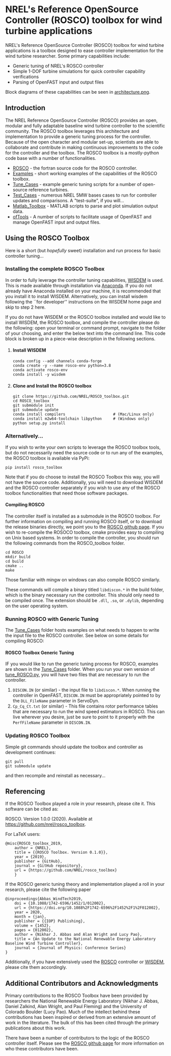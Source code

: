# NREL's Reference OpenSource Controller (ROSCO) toolbox for wind turbine applications
NREL's Reference OpenSource Controller (ROSCO) toolbox for wind turbine applications is a toolbox designed to ease controller implementation for the wind turbine researcher. Some primary capabilities include:
* Generic tuning of NREL's ROSCO controller
* Simple 1-DOF turbine simulations for quick controller capability verifications
* Parsing of OpenFAST input and output files

Block diagrams of these capabilities can be seen in [architecture.png](architecture.png).

## Introduction
The NREL Reference OpenSource Controller (ROSCO) provides an open, modular and fully adaptable baseline wind turbine controller to the scientific community. The ROSCO toolbox leverages this architecture and implementation to provide a generic tuning process for the controller. Because of the open character and modular set-up, scientists are able to collaborate and contribute in making continuous improvements to the code for the controller and the toolbox. The ROSCO toolbox is a mostly-python code base with a number of functionalities.

* [ROSCO](https://github.com/NREL/ROSCO) - the fortran source code for the ROSCO controller. 
* [Examples](https://github.com/NREL/ROSCO_toolbox/tree/master/examples) - short working examples of the capabilities of the ROSCO toolbox. 
* [Tune_Cases](https://github.com/NREL/ROSCO_toolbox/tree/master/Tune_Cases) - example generic tuning scripts for a number of open-source reference turbines.
* [Test_Cases](https://github.com/NREL/ROSCO_toolbox/tree/master/Test_Cases) - numerous NREL 5MW bases cases to run for controller updates and comparisons. A "test-suite", if you will...
* [Matlab_Toolbox](https://github.com/NREL/ROSCO_toolbox/tree/master/Matlab_Toolbox) - MATLAB scripts to parse and plot simulation output data.
* [ofTools](https://github.com/NREL/ROSCO_toolbox/tree/master/ofTools) - A number of scripts to facilitate usage of OpenFAST and manage OpenFAST input and output files. 

## Using the ROSCO Toolbox
Here is a short (but _hopefully_ sweet) installation and run process for basic controller tuning...

### Installing the complete ROSCO Toolbox
In order to fully leverage the controller tuning capabilities, [WISDEM](https://github.com/WISDEM/WISDEM) is used. This is made available through installation via [Anaconda](https://www.anaconda.com/). If you do not already have Anaconda installed on your machine, it is recommended that you install it to install WISDEM. Alternatively, you can install wisdem following the ``for developer'' instructions on the WISDEM home page and skip to step 2 here.

If you do not have WISDEM or the ROSCO toolbox installed and would like to install WISDEM, the ROSCO toolbox, and compile the controller please do the following: open your terminal or command prompt, navigate to the folder of your choosing, and enter the below text into the command line. This code block is broken up in a piece-wise description in the following sections.
1.  #### Install WISDEM 
	```
	conda config --add channels conda-forge
	conda create -y --name rosco-env python=3.8
	conda activate rosco-env
	conda install -y wisdem
	```

2.	#### Clone and Install the ROSCO toolbox
	```
	git clone https://github.com/NREL/ROSCO_toolbox.git
	cd ROSCO_toolbox
	git submodule init
	git submodule update
	conda install compilers 					# (Mac/Linux only)
	conda install m2w64-toolchain libpython     # (Windows only)
	python setup.py install
	```

### Alternatively...
If you wish to write your own scripts to leverage the ROSCO toolbox tools, but do not necessarily need the source code or to run any of the examples, the ROSCO toolbox is available via PyPi:
```
pip install rosco_toolbox
```
Note that if you do choose to install the ROSCO Toolbox this way, you will not have the source code. Additionally, you will need to download WISDEM and the ROSCO controller separately if you wish to use any of the ROSCO toolbox functionalities that need those software packages. 

#### Compiling ROSCO
The controller itself is installed as a submodule in the ROSCO toolbox. For further information on compiling and running ROSCO itself, or to download the release binaries directly, we point you to the [ROSCO github page](https://github.com/NREL/ROSCO_toolbox.git). If you wish to re-compile the ROSOCO toolbox, cmake provides easy to compiling on Unix based systems. In order to compile the controller, you should run the following commands from the ROSCO_toolbox folder.
```
cd ROSCO
mkdir build
cd build
cmake ..
make
```
Those familiar with mingw on windows can also compile ROSCO similarly. 

These commands will compile a binary titled `libdiscon.*` in the build folder, which is the binary necessary run the controller. This should only need to be compiled once. The extension should be `.dll`, `.so`, or `.dylib`, depending on the user operating system. 

### Running ROSCO with Generic Tuning
The [Tune_Cases](Tune_Cases) folder hosts examples on what needs to happen to write the input file to the ROSCO controller. See below on some details for compiling ROSCO:

#### ROSCO Toolbox Generic Tuning
IF you would like to run the generic tuning process for ROSCO, examples are shown in the [Tune_Cases](Tune_Cases) folder. When you run your own version of [tune_ROSCO.py](Tune_Cases/tune_ROSCO.py), you will have two files that are necessary to run the controller. 
1. `DISCON.IN` (or similar) - the input file to `libdiscon.*`. When running the controller in OpenFAST, `DISCON.IN` must be appropriately pointed to by the `DLL_FileName` parameter in ServoDyn. 
2. `Cp_Cq_Ct.txt` (or similar) - This file contains rotor performance tables that are necessary to run the wind speed estimators in ROSCO. This can live wherever you desire, just be sure to point to it properly with the `PerfFileName` parameter in `DISCON.IN`.

### Updating ROSCO Toolbox
Simple git commands should update the toolbox and controller as development continues:
```
git pull
git submodule update 
```
and then recompile and reinstall as necessary...

## Referencing
If the ROSCO Toolbox played a role in your research, please cite it. This software can be
cited as:

   ROSCO. Version 1.0.0 (2020). Available at https://github.com/nrel/rosco_toolbox.

For LaTeX users:

```
@misc{ROSCO_toolbox_2019,
    author = {NREL},
    title = {{ROSCO Toolbox. Version 0.1.0}},
    year = {2019},
    publisher = {GitHub},
    journal = {GitHub repository},
    url = {https://github.com/NREL/rosco_toolbox}
    }
```
If the ROSCO generic tuning theory and implementation played a roll in your research, please cite the following paper
```
@inproceedings{Abbas_WindTech2019,
	doi = {10.1088/1742-6596/1452/1/012002},
	url = {https://doi.org/10.1088%2F1742-6596%2F1452%2F1%2F012002},
	year = 2020,
	month = {jan},
	publisher = {{IOP} Publishing},
	volume = {1452},
	pages = {012002},
	author = {Nikhar J. Abbas and Alan Wright and Lucy Pao},
	title = {An Update to the National Renewable Energy Laboratory Baseline Wind Turbine Controller},
	journal = {Journal of Physics: Conference Series}
}
```
Additionally, if you have extensively used the [ROSCO](https://github.com/NREL/ROSCO) controller or [WISDEM](https://github.com/wisdem/wisdem), please cite them accordingly. 


## Additional Contributors and Acknowledgments
Primary contributions to the ROSCO Toolbox have been provided by researchers the National Renewable Energy Laboratory (Nikhar J. Abbas, Daniel Zalkind, Alan Wright, and Paul Fleming) and the University of Colorado Boulder (Lucy Pao). Much of the intellect behind these contributions has been inspired or derived from an extensive amount of work in the literature. The bulk of this has been cited through the primary publications about this work. 

There have been a number of contributors to the logic of the ROSCO controller itself. Please see the [ROSCO github page](https://github.com/NREL/ROSCO) for more information on who these contributors have been. 